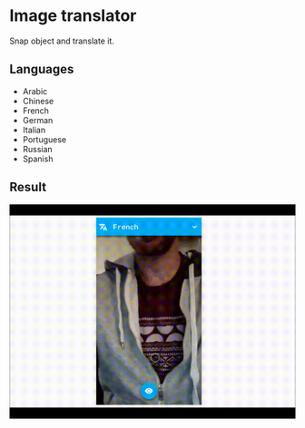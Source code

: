 # Image translator

Snap object and translate it.

Languages
---

* Arabic
* Chinese
* French
* German
* Italian
* Portuguese
* Russian
* Spanish

Result
---

![result](result.gif)
